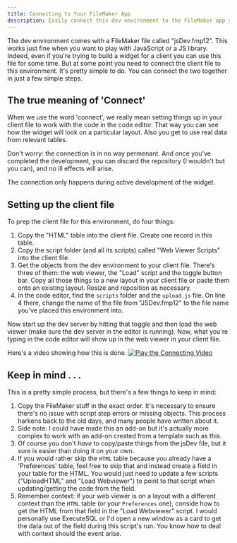 ```yaml
---
title: Connecting to Your FileMaker App
description: Easily connect this dev environment to the FileMaker app you're working on for your client(s).
---
```


The dev environment comes with a FileMaker file called "jsDev.fmp12". This works just fine when you want to play with JavaScript or a JS library. Indeed, even if you're trying to build a widget for a client you can use this file for some time. But at some point you need to connect the client file to this environment. It's pretty simple to do. You can connect the two together in just a few simple steps.

## The true meaning of 'Connect'

When we use the word 'connect', we really mean setting things up in your client file to work with the code in the code editor. That way you can see how the widget will look on a particular layout. Also you get to use real data from relevant tables.

Don't worry: the connection is in no way permenant. And once you've completed the development, you can discard the repository (I wouldn't but you can), and no ill effects will arise.

The connection only happens during active development of the widget.

## Setting up the client file

To prep the client file for this environment, do four things:

1. Copy the "HTML" table into the client file. Create one record in this table.
2. Copy the script folder (and all its scripts) called "Web Viewer Scripts" into the client file.
3. Get the objects from the dev environment to your client file. There's three of them: the web viewer, the "Load" script and the toggle button bar. Copy all those things to a new layout in your client file or paste them onto an existing layout. Resize and reposition as necessary.
4. In the code editor, find the `scripts` folder and the `upload.js` file. On line 4 there, change the name of the file from "JSDev.fmp12" to the file name you've placed this environment into.

Now start up the dev server by hitting that toggle and then load the web viewer (make sure the dev server in the editor is running). Now, what you're typing in the code editor will show up in the web viewer in your client file.

Here's a video showing how this is done.
[![Play the Connecting Video](https://im-js-in-fm-images.s3.amazonaws.com/Connecting.png)](https://youtu.be/hE90-Sc_hQc)

## Keep in mind . . .

This is a pretty simple process, but there's a few things to keep in mind:

1. Copy the FileMaker stuff in the exact order. It's necessary to ensure there's no issue with script step errors or missing objects. This process harkens back to the old days, and many people have written about it.
2. Side note: I could have made this an add-on but it's actually more complex to work with an add-on created from a template such as this.
3. Of course you don't _have_ to copy/paste things from the jsDev file, but it sure is easier than doing it on your own.
4. If you would rather skip the `HTML` table because you already have a 'Preferences' table, feel free to skip that and instead create a field in your table for the HTML. You would just need to update a few scripts ("UploadHTML" and "Load Webviewer") to point to that script when updating/getting the code from the field.
5. Remember context: if your web viewer is on a layout with a different context than the `HTML` table (or your `Preferences` one), conside how to get the HTML from that field in the "Load Webviewer" script. I would personally use ExecuteSQL or I'd open a new window as a card to get the data out of the field during this script's run. You know how to deal with context should the event arise.
